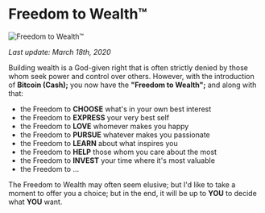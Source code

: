 # Freedom to Wealth™

![Freedom to Wealth™](https://i.imgur.com/agggb7g.jpg)

_Last update: March 18th, 2020_

Building wealth is a God-given right that is often strictly denied by those whom seek power and control over others. However, with the introduction of __Bitcoin (Cash);__ you now have the __"Freedom to Wealth";__ and along with that:

- the Freedom to __CHOOSE__ what's in your own best interest
- the Freedom to __EXPRESS__ your very best self
- the Freedom to __LOVE__ whomever makes you happy
- the Freedom to __PURSUE__ whatever makes you passionate
- the Freedom to __LEARN__ about what inspires you
- the Freedom to __HELP__ those whom you care about the most
- the Freedom to __INVEST__ your time where it's most valuable
- the Freedom to ...

The Freedom to Wealth may often seem elusive; but I'd like to take a moment to offer you a choice; but in the end, it will be up to __YOU__ to decide what __YOU__ want.

